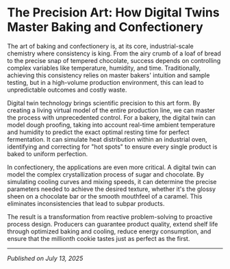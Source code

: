 # The Precision Art: How Digital Twins Master Baking and Confectionery

The art of baking and confectionery is, at its core, industrial-scale chemistry where consistency is king. From the airy crumb of a loaf of bread to the precise snap of tempered chocolate, success depends on controlling complex variables like temperature, humidity, and time. Traditionally, achieving this consistency relies on master bakers' intuition and sample testing, but in a high-volume production environment, this can lead to unpredictable outcomes and costly waste.

Digital twin technology brings scientific precision to this art form. By creating a living virtual model of the entire production line, we can master the process with unprecedented control. For a bakery, the digital twin can model dough proofing, taking into account real-time ambient temperature and humidity to predict the exact optimal resting time for perfect fermentation. It can simulate heat distribution within an industrial oven, identifying and correcting for "hot spots" to ensure every single product is baked to uniform perfection.

In confectionery, the applications are even more critical. A digital twin can model the complex crystallization process of sugar and chocolate. By simulating cooling curves and mixing speeds, it can determine the precise parameters needed to achieve the desired texture, whether it's the glossy sheen on a chocolate bar or the smooth mouthfeel of a caramel. This eliminates inconsistencies that lead to subpar products.

The result is a transformation from reactive problem-solving to proactive process design. Producers can guarantee product quality, extend shelf life through optimized baking and cooling, reduce energy consumption, and ensure that the millionth cookie tastes just as perfect as the first.

---
*Published on July 13, 2025*
